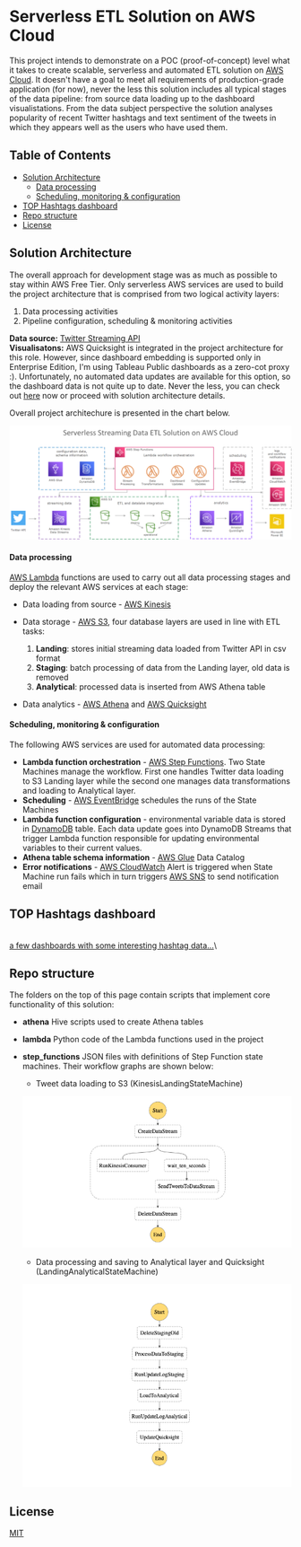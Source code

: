 # Serverless ETL Solution on AWS Cloud

This project intends to demonstrate on a POC (proof-of-concept) level what it takes to create scalable, serverless and automated ETL solution on [AWS Cloud](https://aws.amazon.com).
It doesn't have a goal to meet all requirements of production-grade application (for now), never the less this solution includes all typical stages of the data pipeline: from source data loading up to the dashboard visualistations.
From the data subject perspective the solution analyses popularity of recent Twitter hashtags and text sentiment of the tweets in which they appears well as the users who have used them.   
## Table of Contents
  * [Solution Architecture](#solution-architecture)
      - [Data processing](#data-processing)
      - [Scheduling, monitoring & configuration](#scheduling--monitoring---configuration)
  * [TOP Hashtags dashboard](#top-hashtags-dashboard)
  * [Repo structure](#repo-structure)
  * [License](#license)




## Solution Architecture
The overall approach for development stage was as much as possible to stay within AWS Free Tier. 
Only serverless AWS services are used to build the project architecture that is comprised from two logical activity layers: 
  1. Data processing activities
  2. Pipeline configuration, scheduling & monitoring activities
  
**Data source:** [Twitter Streaming API](https://developer.twitter.com/en/docs/tutorials/consuming-streaming-data) \
**Visualisatons:** AWS Quicksight is integrated in the project architecture for this role. However, since dashboard embedding is supported only in Enterprise Edition, I'm using Tableau Public dashboards as a zero-cot proxy :).  Unfortunately, no automated data updates are available for this option, so the dashboard data is not quite up to date. Never the less, you can check out [here](https://public.tableau.com/profile/sergejs1574#!/vizhome/hashtag_data/top_sentiment) now or proceed with solution architecture details.


Overall project architechure is presented in the chart below.

![serverless-etl-architecture](https://github.com/serge2020/serverless_etl/blob/master/twitter-etl_architecture.png)

#### Data processing

[AWS Lambda](https://aws.amazon.com/lambda/) functions are used to carry out all data processing stages and deploy the relevant AWS services at each stage:
* Data loading from source - [AWS Kinesis](https://aws.amazon.com/kinesis/)
* Data storage - [AWS S3](https://aws.amazon.com/s3/), four database layers are used in line with ETL tasks:
  1. **Landing**: stores initial streaming data loaded from Twitter API in csv format
  2. **Staging**: batch processing of data from the Landing layer, old data is removed
  3. **Analytical**: processed data is inserted from AWS Athena table  
    
* Data analytics - [AWS Athena](https://aws.amazon.com/athena/) and [AWS Quicksight](https://aws.amazon.com/quicksight/)

#### Scheduling, monitoring & configuration
The following AWS services are used for automated data processing:
* **Lambda function orchestration** - [AWS Step Functions](https://aws.amazon.com/step-functions/). Two State Machines manage the workflow. First one handles Twitter data loading to S3 Landing layer while the second one manages data transformations and loading to Analytical layer.
* **Scheduling** - [AWS EventBridge](https://aws.amazon.com/eventbridge/) schedules the runs of the State Machines
* **Lambda function configuration** - environmental variable data is stored in [DynamoDB](https://aws.amazon.com/dynamodb/) table. Each data update goes into DynamoDB Streams that trigger Lambda function responsible for updating environmental variables to their current values.
* **Athena table schema information** - [AWS Glue](https://aws.amazon.com/glue/) Data Catalog
* **Error notifications** - [AWS CloudWatch](https://aws.amazon.com/cloudwatch/) Alert is triggered when State Machine run fails which in turn triggers [AWS SNS](https://aws.amazon.com/sns/) to send notification email


## TOP Hashtags dashboard
\
[a few dashboards with some interesting hashtag data...](https://public.tableau.com/profile/sergejs1574#!/vizhome/hashtag_data/top_sentiment)\

## Repo structure

The folders on the top of this page contain scripts that implement core functionality of this solution:
* **athena** Hive scripts used to create Athena tables
* **lambda** Python code of the Lambda functions used in the project
* **step_functions** JSON files with definitions of Step Function state machines. Their workflow graphs are shown below:
  * Tweet data loading to S3 (KinesisLandingStateMachine)
  
  ![KinesisLandingStateMachine](https://github.com/serge2020/serverless_etl/blob/master/twitter-etl_sf-graph.png)
  * Data processing and saving to Analytical layer and Quicksight (LandingAnalyticalStateMachine)
  
  ![LandingAnalyticalStateMachine](https://github.com/serge2020/serverless_etl/blob/master/hashtags-proc_sf-graph.png)

## License
[MIT](https://choosealicense.com/licenses/mit/)
